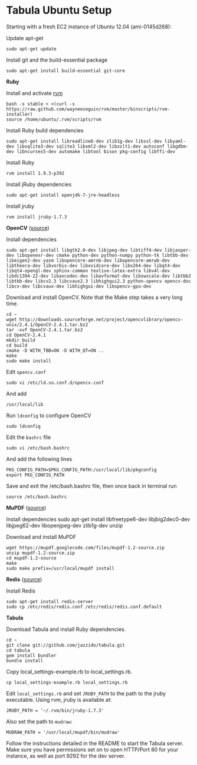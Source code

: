 # Tabula Ubuntu Setup

Starting with a fresh EC2 instance of Ubuntu 12.04 (ami-0145d268):

Update apt-get
    
    sudo apt-get update

Install git and the build-essential package
    
    sudo apt-get install build-essential git-core

**Ruby**

Install and activate [rvm](https://github.com/wayneeseguin/rvm)
    
    bash -s stable < <(curl -s https://raw.github.com/wayneeseguin/rvm/master/binscripts/rvm-installer)
    source /home/ubuntu/.rvm/scripts/rvm

Install Ruby build dependencies
    
    sudo apt-get install libreadline6-dev zlib1g-dev libssl-dev libyaml-dev libsqlite3-dev sqlite3 libxml2-dev libxslt1-dev autoconf libgdbm-dev libncurses5-dev automake libtool bison pkg-config libffi-dev

Install Ruby
    
    rvm install 1.9.3-p392

Install jRuby dependencies
    
    sudo apt-get install openjdk-7-jre-headless

Install jruby
    
    rvm install jruby-1.7.3

**OpenCV** ([source](http://www.samontab.com/web/2012/06/installing-opencv-2-4-1-ubuntu-12-04-lts/))

Install dependencies

    sudo apt-get install libgtk2.0-dev libjpeg-dev libtiff4-dev libjasper-dev libopenexr-dev cmake python-dev python-numpy python-tk libtbb-dev libeigen2-dev yasm libopencore-amrnb-dev libopencore-amrwb-dev libtheora-dev libvorbis-dev libxvidcore-dev libx264-dev libqt4-dev libqt4-opengl-dev sphinx-common texlive-latex-extra libv4l-dev libdc1394-22-dev libavcodec-dev libavformat-dev libswscale-dev libtbb2 libtbb-dev libcv2.3 libcvaux2.3 libhighgui2.3 python-opencv opencv-doc libcv-dev libcvaux-dev libhighgui-dev libopencv-gpu-dev

Download and install OpenCV. Note that the Make step takes a very long time.

    cd ~
    wget http://downloads.sourceforge.net/project/opencvlibrary/opencv-unix/2.4.1/OpenCV-2.4.1.tar.bz2
    tar -xvf OpenCV-2.4.1.tar.bz2
    cd OpenCV-2.4.1
    mkdir build
    cd build
    cmake -D WITH_TBB=ON -D WITH_QT=ON ..
    make
    sudo make install
    
Edit `opencv.conf`
    
    sudo vi /etc/ld.so.conf.d/opencv.conf

And add    
    
    /usr/local/lib

Run `ldconfig` to configure OpenCV

    sudo ldconfig

Edit the `bashrc` file 

    sudo vi /etc/bash.bashrc

And add the following lines

    PKG_CONFIG_PATH=$PKG_CONFIG_PATH:/usr/local/lib/pkgconfig
    export PKG_CONFIG_PATH

Save and exit the /etc/bash.bashrc file, then once back in terminal run

    source /etc/bash.bashrc

**MuPDF** ([source](https://github.com/xiangxw/mupdf-qt/wiki/Compile-Mupdf-on-Ubuntu))

Install dependencies
    sudo apt-get install libfreetype6-dev libjbig2dec0-dev libjpeg62-dev libopenjpeg-dev zlib1g-dev unzip

Download and install MuPDF 

    wget https://mupdf.googlecode.com/files/mupdf-1.2-source.zip 
    unzip mupdf-1.2-source.zip
    cd mupdf-1.2-source
    make
    sudo make prefix=/usr/local/mupdf install

**Redis** ([source](http://library.linode.com/databases/redis/ubuntu-12.04-precise-pangolin))

Install Redis

    sudo apt-get install redis-server
    sudo cp /etc/redis/redis.conf /etc/redis/redis.conf.default

**Tabula**

Download Tabula and install Ruby dependencies.

    cd ~
    git clone git://github.com/jazzido/tabula.git
    cd tabula
    gem install bundler
    bundle install

Copy local_settings-example.rb to local_settings.rb. 

    cp local_settings-example.rb local_settings.rb

Edit `local_settings.rb` and set `JRUBY_PATH` to the path to the jruby executable. Using rvm, jruby is available at:

    JRUBY_PATH = '~/.rvm/bin/jruby-1.7.3'

Also set the path to `mudraw`:

    MUDRAW_PATH = '/usr/local/mupdf/bin/mudraw'

Follow the instructions detailed in the README to start the Tabula server. Make sure you have permissions set on to open HTTP/Port 80 for your instance, as well as port 9292 for the dev server.
